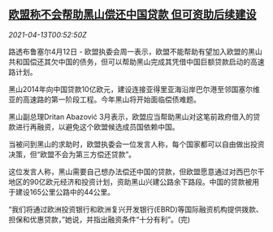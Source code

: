 <!--1618275663000-->
[欧盟称不会帮助黑山偿还中国贷款 但可资助后续建设](https://cn.reuters.com/article/montenegro-eu-china-loans-0412-mon-idCNKBS2C001Q)
------

<div><i>2021-04-13T00:52:50Z</i></div><p>路透布鲁塞尔4月12日 - 欧盟执委会周一表示，欧盟不能帮助有望加入欧盟的黑山共和国偿还其欠中国的债务，但可以帮助黑山完成其凭借中国巨额贷款启动的高速路计划。</p><p>黑山2014年向中国贷款10亿欧元，建设连接亚得里亚海沿岸巴尔港至邻国塞尔维亚的高速路的第一阶段工程。今年黑山将开始面临偿债难题。</p><p>黑山副总理Dritan Abazović 3月表示，欧盟应当帮助黑山对这笔前政府借入的贷款进行再融资，以避免这个欧盟候选成员国依赖中国。</p><p>当被问到黑山的求助时，欧盟执委会一位发言人称，每个国家都可以自由做出投资决策，但“欧盟不会为第三方偿还贷款”。</p><p>这位发言人称，黑山需要自己想办法偿还中国的贷款，但欧盟愿意通过对西巴尔干地区的90亿欧元经济和投资计划，资助黑山兴建公路余下路段。中国的贷款被用于建设165公里公路中的44公里。</p><p>“我们将通过欧洲投资银行和欧洲复兴开发银行(EBRD)等国际融资机构提供拨款、担保和优惠贷款，”她说，并指出融资条件“十分有利”。(完)</p>
